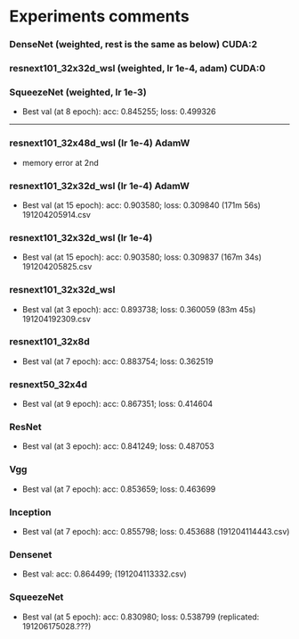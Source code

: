# Experiments comments

### DenseNet (weighted, rest is the same as below) CUDA:2

### resnext101_32x32d_wsl (weighted, lr 1e-4, adam) CUDA:0

### SqueezeNet (weighted, lr 1e-3)
- Best val (at 8 epoch): acc: 0.845255; loss: 0.499326

----------------------------------------------------------------------------------

### resnext101_32x48d_wsl (lr 1e-4) AdamW
- memory error at 2nd

### resnext101_32x32d_wsl (lr 1e-4) AdamW
- Best val (at 15 epoch): acc: 0.903580; loss: 0.309840 (171m 56s) 191204205914.csv

### resnext101_32x32d_wsl (lr 1e-4)
- Best val (at 15 epoch): acc: 0.903580; loss: 0.309837 (167m 34s) 191204205825.csv

### resnext101_32x32d_wsl
- Best val (at 3 epoch): acc: 0.893738; loss: 0.360059 (83m 45s) 191204192309.csv

### resnext101_32x8d
- Best val (at 7 epoch): acc: 0.883754; loss: 0.362519

### resnext50_32x4d
- Best val (at 9 epoch): acc: 0.867351; loss: 0.414604

### ResNet
- Best val (at 3 epoch): acc: 0.841249; loss: 0.487053

### Vgg
- Best val (at 7 epoch): acc: 0.853659; loss: 0.463699

### Inception
- Best val (at 7 epoch): acc: 0.855798; loss: 0.453688 (191204114443.csv)

### Densenet 
- Best val: acc: 0.864499; (191204113332.csv)

### SqueezeNet
- Best val (at 5 epoch): acc: 0.830980; loss: 0.538799 (replicated: 191206175028.???)